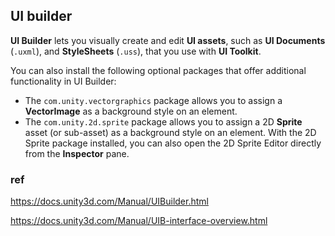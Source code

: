 ## UI builder 

**UI Builder** lets you visually create and edit **UI assets**, such as **UI Documents** (`.uxml`), and **StyleSheets** (`.uss`), that you use with **UI Toolkit**.

You can also install the following optional packages that offer additional functionality in UI Builder:

- The `com.unity.vectorgraphics` package allows you to assign a **VectorImage** as a background style on an element.
- The `com.unity.2d.sprite` package allows you to assign a 2D **Sprite** asset (or sub-asset) as a background style on an element. With the 2D Sprite package installed, you can also open the 2D Sprite Editor directly from the **Inspector** pane.







### ref 

https://docs.unity3d.com/Manual/UIBuilder.html

https://docs.unity3d.com/Manual/UIB-interface-overview.html

